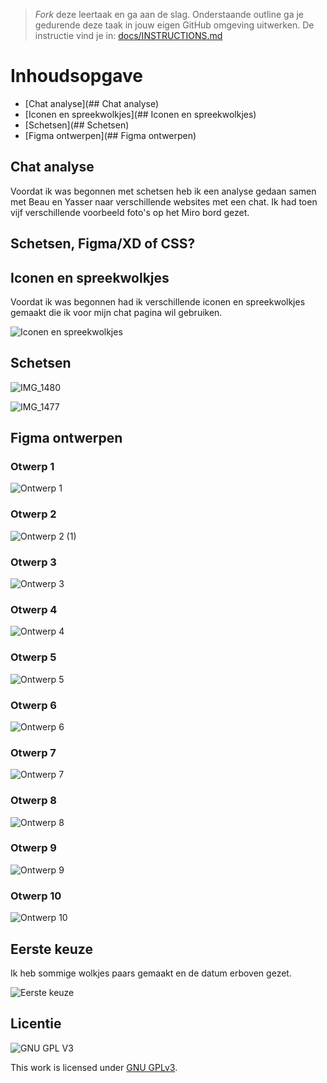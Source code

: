 > _Fork_ deze leertaak en ga aan de slag. Onderstaande outline ga je gedurende deze taak in jouw eigen GitHub omgeving uitwerken. De instructie vind je in: [docs/INSTRUCTIONS.md](docs/INSTRUCTIONS.md)
# Inhoudsopgave
- [Chat analyse](## Chat analyse)
- [Iconen en spreekwolkjes](## Iconen en spreekwolkjes)
- [Schetsen](## Schetsen)
- [Figma ontwerpen](## Figma ontwerpen)

## Chat analyse
Voordat ik was begonnen met schetsen heb ik een analyse gedaan samen met Beau en Yasser naar verschillende websites met een chat. Ik had toen vijf verschillende voorbeeld foto's op het Miro bord gezet.

## Schetsen, Figma/XD of CSS?

## Iconen en spreekwolkjes
Voordat ik was begonnen had ik verschillende iconen en spreekwolkjes gemaakt die ik voor mijn chat pagina wil gebruiken.

![Iconen en spreekwolkjes](https://user-images.githubusercontent.com/69635977/170135573-a5fcaad7-ec1b-4a8f-a129-7aafd6c64087.png)

## Schetsen

![IMG_1480](https://user-images.githubusercontent.com/69635977/170208066-0455c380-2812-4974-98b0-fcce33df2daa.jpg)

![IMG_1477](https://user-images.githubusercontent.com/69635977/170208070-5a2a926e-93f5-46a2-8a50-710abbf78250.jpg)

## Figma ontwerpen
### Otwerp 1
![Ontwerp 1](https://user-images.githubusercontent.com/69635977/170135595-31f89f2f-a84b-4687-9e71-7b4d2cd73f41.png)

### Otwerp 2
![Ontwerp 2 (1)](https://user-images.githubusercontent.com/69635977/170137570-91cdd56a-1c54-4e0e-9382-be101e7049c2.png)

### Otwerp 3
![Ontwerp 3](https://user-images.githubusercontent.com/69635977/170135601-d0471c09-5d41-4844-b69b-0e30a3a5f6ee.png)

### Otwerp 4
![Ontwerp 4](https://user-images.githubusercontent.com/69635977/170136994-19fb3010-8b09-473a-8184-28cf02b8b5cb.png)

### Otwerp 5
![Ontwerp 5](https://user-images.githubusercontent.com/69635977/170135581-95c95133-4d04-4bcc-8c88-006f71500cfa.png)

### Otwerp 6
![Ontwerp 6](https://user-images.githubusercontent.com/69635977/170135587-226a56d7-32c5-4c28-b40b-30fa4ddb842d.png)

### Otwerp 7
![Ontwerp 7](https://user-images.githubusercontent.com/69635977/170135589-c809aa1e-5ef7-4163-9386-25e35b018929.png)

### Otwerp 8
![Ontwerp 8](https://user-images.githubusercontent.com/69635977/170135590-d57dfa66-a2cf-40a4-9c1e-bd58df98a28e.png)

### Otwerp 9
![Ontwerp 9](https://user-images.githubusercontent.com/69635977/170135591-d5d00fe0-9e4f-4e96-be9e-b7a538c6fda7.png)

### Otwerp 10
![Ontwerp 10](https://user-images.githubusercontent.com/69635977/170135594-0e2f800c-e41b-43a6-8138-cc71c7136d9a.png)

## Eerste keuze
Ik heb sommige wolkjes paars gemaakt en de datum erboven gezet.

![Eerste keuze](https://user-images.githubusercontent.com/69635977/170209133-b3379b0b-f8e2-4b39-951d-ebdf9dc812b0.png)

## Licentie

![GNU GPL V3](https://www.gnu.org/graphics/gplv3-127x51.png)

This work is licensed under [GNU GPLv3](./LICENSE).
